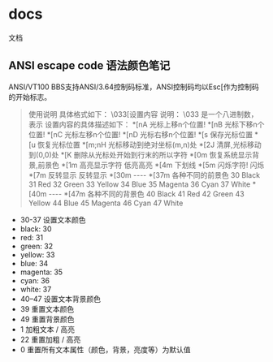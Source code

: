 # docs
文档

##  ANSI escape code 语法颜色笔记


ANSI/VT100 BBS支持ANSI/3.64控制码标准，ANSI控制码均以Esc[作为控制码的开始标志。
> 使用说明
> 具体格式如下：
> \033[设置内容
> 说明：
> \033 是一个八进制数，表示<ESC>
> 设置内容的具体描述如下：
> *[nA   光标上移n个位置!
> *[nB   光标下移n个位置!
> *[nC   光标左移n个位置!
> *[nD   光标右移n个位置!
> *[s    保存光标位置
> *[u    恢复光标位置
> *[m;nH 光标移动到绝对坐标(m,n)处
> *[2J   清屏,光标移动到(0,0)处
> *[K    删除从光标处开始到行末的所以字符
> *[0m   恢复系统显示背景,前景色
> *[1m   高亮显示字符 低亮高亮
> *[4m   下划线
> *[5m   闪烁字符!   闪烁
> *[7m   反转显示   反转显示
> *[30m ---- *[37m 各种不同的前景色
> 30    Black        31    Red
> 32    Green        33    Yellow
> 34    Blue         35    Magenta
> 36    Cyan         37    White
> *[40m ---- *[47m 各种不同的背景色
> 40    Black        41    Red
> 42    Green        43    Yellow
> 44    Blue         45    Magenta
> 46    Cyan         47    White


- 30-37 设置文本颜色
- black: 30
- red: 31
- green: 32
- yellow: 33
- blue: 34
- magenta: 35
- cyan: 36
- white: 37
- 40–47 设置文本背景颜色
- 39 重置文本颜色
- 49 重置背景颜色
- 1 加粗文本 / 高亮
- 22 重置加粗 / 高亮
- 0 重置所有文本属性（颜色，背景，亮度等）为默认值
